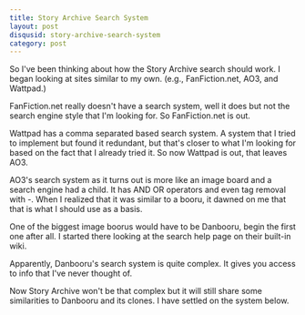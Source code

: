 ```yaml
--- 
title: Story Archive Search System
layout: post
disqusid: story-archive-search-system
category: post
---
```


So I've been thinking about how the Story Archive search should work. I began looking at sites similar to my own. (e.g., FanFiction.net, AO3, and Wattpad.)

FanFiction.net really doesn't have a search system, well it does but not the search engine style that I'm looking for. So FanFiction.net is out.

Wattpad has a comma separated based search system. A system that I tried to implement but found it redundant, but that's closer to what I'm looking for based on the fact that I already tried it. So now Wattpad is out, that leaves AO3.

AO3's search system as it turns out is more like an image board and a search engine had a child. It has AND OR operators and even tag removal with -. When I realized that it was similar to a booru, it dawned on me that that is what I should use as a basis.

One of the biggest image boorus would have to be Danbooru, begin the first one after all. I started there looking at the search help page on their built-in wiki.

Apparently, Danbooru's search system is quite complex. It gives you access to info that I've never thought of.

Now Story Archive won't be that complex but it will still share some similarities to Danbooru and its clones. I have settled on the system below.

<script src="https://gist.github.com/Txuritan/5742438900da5374f027f33ab89c22e5.js"></script>
